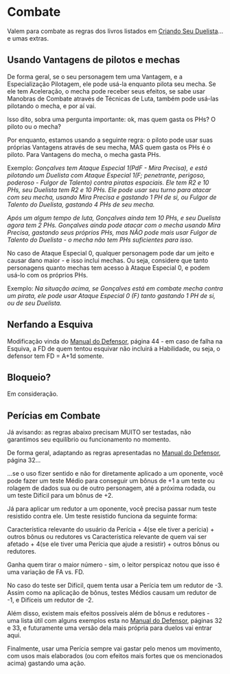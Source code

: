 # Combate

Valem para combate as regras dos livros listados em [Criando Seu Duelista](https://github.com/BlueMage839/3DeTAlpha-Duelos-Pelo-Sabre/blob/main/Criando%20Seu%20Duelista/Criando%20Seu%20Duelista.md)... e umas extras.

## Usando Vantagens de pilotos e mechas

De forma geral, se o seu personagem tem uma Vantagem, e a Especialização Pilotagem, ele pode usá-la enquanto pilota seu mecha. Se ele tem Aceleração, o mecha pode receber seus efeitos, se sabe usar Manobras de Combate através de Técnicas de Luta, também pode usá-las pilotando o mecha, e por aí vai.

Isso dito, sobra uma pergunta importante: ok, mas quem gasta os PHs? O piloto ou o mecha?

Por enquanto, estamos usando a seguinte regra: o piloto pode usar suas próprias Vantagens através de seu mecha, MAS quem gasta os PHs é o piloto. Para Vantagens do mecha, o mecha gasta PHs.

Exemplo: _Gonçalves tem Ataque Especial 1(PdF - Mira Precisa), e está pilotando um Duelista com Ataque Especial 1(F; penetrante, perigoso, poderoso - Fulgor de Talento) contra piratas espaciais. Ele tem R2 e 10 PHs, seu Duelista tem R2 e 10 PHs. Ele pode usar seu turno para atacar com seu mecha, usando Mira Precisa e gastando 1 PH de si, ou Fulgor de Talento do Duelista, gastando 4 PHs de seu mecha._

_Após um algum tempo de luta, Gonçalves ainda tem 10 PHs, e seu Duelista agora tem 2 PHs. Gonçalves ainda pode atacar com o mecha usando Mira Precisa, gastando seus próprios PHs, mas NÃO pode mais usar Fulgor de Talento do Duelista - o mecha não tem PHs suficientes para isso._

No caso de Ataque Especial 0, qualquer personagem pode dar um jeito e causar dano maior - e isso inclui mechas. Ou seja, considere que tanto personagens quanto mechas tem acesso à Ataque Especial 0, e podem usá-lo com os próprios PHs.

Exemplo: _Na situação acima, se Gonçalves está em combate mecha contra um pirata, ele pode usar Ataque Especial 0 (F) tanto gastando 1 PH de si, ou de seu Duelista._

## Nerfando a Esquiva

Modificação vinda do [Manual do Defensor](https://jamboeditora.com.br/produto/manual-do-defensor-2/), página 44 - em caso de falha na Esquiva, a FD de quem tentou esquivar não incluirá a Habilidade, ou seja, o defensor tem FD = A+1d somente.

## Bloqueio?

Em consideração.

## Perícias em Combate

Já avisando: as regras abaixo precisam MUITO ser testadas, não garantimos seu equilíbrio ou funcionamento no momento.

De forma geral, adaptando as regras apresentadas no [Manual do Defensor](https://jamboeditora.com.br/produto/manual-do-defensor-2/), página 32...

...se o uso fizer sentido e não for diretamente aplicado a um oponente, você pode fazer um teste Médio para conseguir um bônus de +1 a um teste ou rolagem de dados sua ou de outro personagem, até a próxima rodada, ou um teste Difícil para um bônus de +2.

Já para aplicar um redutor a um oponente, você precisa passar num teste resistido contra ele. Um teste resistido funciona da seguinte forma:

Característica relevante do usuário da Perícia + 4(se ele tiver a perícia) + outros bônus ou redutores vs Característica relevante de quem vai ser afetado + 4(se ele tiver uma Perícia que ajude a resistir) + outros bônus ou redutores.

Ganha quem tirar o maior número - sim, o leitor perspicaz notou que isso é uma variação de FA vs. FD. 

No caso do teste ser Difícil, quem tenta usar a Perícia tem um redutor de -3. Assim como na aplicação de bônus, testes Médios causam um redutor de -1, e Difíceis um redutor de -2.

Além disso, existem mais efeitos possíveis além de bônus e redutores - uma lista útil com alguns exemplos esta no [Manual do Defensor](https://jamboeditora.com.br/produto/manual-do-defensor-2/), páginas 32 e 33, e futuramente uma versão dela mais própria para duelos vai entrar aqui.

Finalmente, usar uma Perícia sempre vai gastar pelo menos um movimento, com usos mais elaborados (ou com efeitos mais fortes que os mencionados acima) gastando uma ação.
